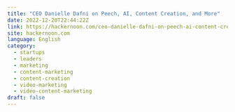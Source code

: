 ```yaml
---
title: "CEO Danielle Dafni on Peech, AI, Content Creation, and More"
date: 2022-12-20T22:44:22Z
link: https://hackernoon.com/ceo-danielle-dafni-on-peech-ai-content-creation-and-more?source=rss&utm_medium=RSS&utm_source=news.12bit.vn
site: hackernoon.com
language: English
category:
  - startups
  - leaders
  - marketing
  - content-marketing
  - content-creation
  - video-marketing
  - video-content-marketing
draft: false
---
```

